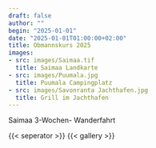 ```yaml
---
draft: false
author: ""
begin: "2025-01-01"
date: "2025-01-01T01:00:00+02:00"
title: Obmannskurs 2025
images:
- src: images/Saimaa.tif
  title: Saimaa Landkarte
- src: images/Puumala.jpg
  title: Puumala Campingplatz
- src: images/Savonranta Jachthafen.jpg
  title: Grill im Jachthafen
---
```


Saimaa 3-Wochen- Wanderfahrt

{{< seperator >}}
{{< gallery >}}

